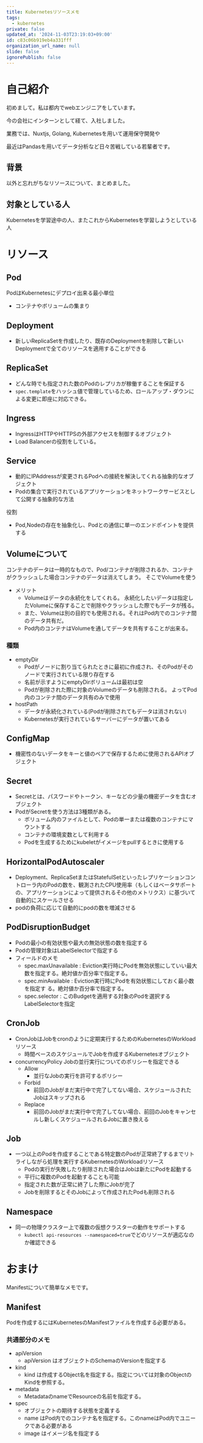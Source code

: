 ```yaml
---
title: Kubernetesリソースメモ
tags:
  - kubernetes
private: false
updated_at: '2024-11-03T23:19:03+09:00'
id: c83c06b919eb4a331fff
organization_url_name: null
slide: false
ignorePublish: false
---
```

# 自己紹介
初めまして。私は都内でwebエンジニアをしています。

今の会社にインターンとして経て、入社しました。

業務では、Nuxtjs, Golang, Kubernetesを用いて運用保守開発や

最近はPandasを用いてデータ分析など日々苦戦している若輩者です。

## 背景

以外と忘れがちなリソースについて、まとめました。

## 対象としている人

Kubernetesを学習途中の人、またこれからKubernetesを学習しようとしている人

# リソース

## Pod

PodはKubernetesにデプロイ出来る最小単位

- コンテナやボリュームの集まり

## Deployment

- 新しいReplicaSetを作成したり、既存のDeploymentを削除して新しいDeploymentで全てのリソースを適用することができる

## ReplicaSet

- どんな時でも指定された数のPodのレプリカが稼働することを保証する
- `spec.template`をハッシュ値で管理しているため、ロールアップ・ダウンによる変更に即座に対応できる。

## Ingress

- IngressはHTTPやHTTPSの外部アクセスを制御するオブジェクト
- Load Balancerの役割をしている。

## Service

- 動的にIPAddressが変更されるPodへの接続を解決してくれる抽象的なオブジェクト
- Podの集合で実行されているアプリケーションをネットワークサービスとして公開する抽象的な方法

役割
- Pod,Nodeの存在を抽象化し、Podとの通信に単一のエンドポイントを提供する

## Volumeについて

コンテナのデータは一時的なもので、Pod/コンテナが削除されるか、コンテナがクラッシュした場合コンテナのデータは消えてしまう。
そこでVolumeを使う
- メリット
  - Volumeはデータの永続化をしてくれる。 永続化したいデータは指定したVolumeに保存することで削除やクラッシュした際でもデータが残る。
  - また、Volumeは別の目的でも使用される。それはPod内でのコンテナ間のデータ共有だ。
  - Pod内のコンテナはVolumeを通してデータを共有することが出来る。

### 種類

- emptyDir
  - Podがノードに割り当てられたときに最初に作成され、そのPodがそのノードで実行されている限り存在する
  - 名前が示すようにemptyDirボリュームは最初は空
  - Podが削除された際に対象のVolumeのデータも削除される。 よってPod内のコンテナ間のデータ共有のみで使用
- hostPath
  - データが永続化されている(Podが削除されてもデータは消されない)
  - Kubernetesが実行されているサーバーにデータが置いてある

## ConfigMap
- 機密性のないデータをキーと値のペアで保存するために使用されるAPIオブジェクト

## Secret
- Secretとは、パスワードやトークン、キーなどの少量の機密データを含むオブジェクト
- PodがSecretを使う方法は3種類がある。
  - ボリューム内のファイルとして、Podの単一または複数のコンテナにマウントする
  - コンテナの環境変数として利用する
  - Podを生成するためにkubeletがイメージをpullするときに使用する

## HorizontalPodAutoscaler
- Deployment、ReplicaSetまたはStatefulSetといったレプリケーションコントローラ内のPodの数を、観測されたCPU使用率（もしくはベータサポートの、アプリケーションによって提供されるその他のメトリクス）に基づいて自動的にスケールさせる
- podの負荷に応じて自動的にpodの数を増減させる

## PodDisruptionBudget
- Podの最小の有効状態や最大の無効状態の数を指定する
- Podの管理対象はLabelSelectorで指定する
- フィールドのメモ
    - spec.maxUnavailable : Eviction実行時にPodを無効状態にしていい最大数を指定する。絶対値か百分率で指定する。
    - spec.minAvailable : Eviction実行時にPodを有効状態にしておく最小数を指定す る。絶対値か百分率で指定する。
    - spec.selector : このBudgetを適用する対象のPodを選択するLabelSelectorを指定

## CronJob
- CronJobはJobをcronのように定期実行するためのKubernetesのWorkloadリソース
  - 時間ベースのスケジュールでJobを作成するKubernetesオブジェクト
- concurrencyPolicy Jobの並行実行についてのポリシーを指定できる
  - Allow
    - 並行なJobの実行を許可するポリシー
  - Forbid
    - 前回のJobがまだ実行中で完了してない場合、スケジュールされたJobはスキップされる
  - Replace
    - 前回のJobがまだ実行中で完了してない場合、前回のJobをキャンセルし新しくスケジュールされるJobに置き換える

## Job
- 一つ以上のPodを作成することである特定数のPodが正常終了するまでリトライしながら処理を実行するKubernetesのWorkloadリソース
  - Podの実行が失敗したり削除された場合はJobは新たにPodを起動する
  - 平行に複数のPodを起動することも可能
  - 指定された数が正常に終了した際にJobが完了
  - Jobを削除するとそのJobによって作成されたPodも削除される

## Namespace

- 同一の物理クラスター上で複数の仮想クラスターの動作をサポートする
  - `kubectl api-resources --namespaced=true`でどのリソースが適応なのか確認できる

# おまけ

Manifestについて簡単なメモです。

## Manifest

Podを作成するにはKubernetesのManifestファイルを作成する必要がある。

### 共通部分のメモ

- apiVersion
  - apiVersion はオブジェクトのSchemaのVersionを指定する
- kind
  - kind は作成するObject名を指定する。指定については対象のObjectのKindを参照する。
- metadata
  - MetadataのnameでResourceの名前を指定する。
- spec
  - オブジェクトの期待する状態を定義する
  - name はPod内でのコンテナ名を指定する。このnameはPod内でユニークである必要がある
  - image はイメージ名を指定する
